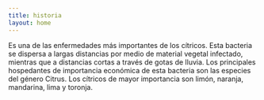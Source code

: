 ```yaml
---
title: historia
layout: home
---
```


Es una de las enfermedades más importantes de los cítricos. Esta bacteria se dispersa a largas distancias por medio de material vegetal infectado, mientras que a distancias cortas a través de gotas de lluvia. Los principales hospedantes de importancia económica de esta bacteria son las especies del género Citrus. Los cítricos de mayor importancia son limón, naranja, mandarina, lima y toronja.

